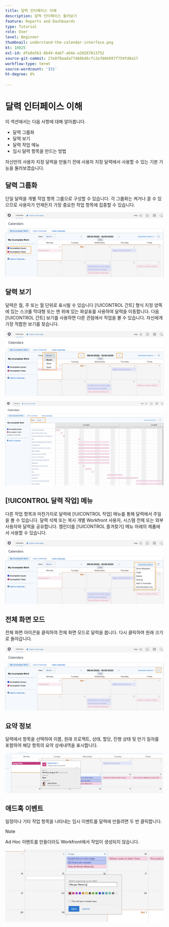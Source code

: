 ```yaml
---
title: 달력 인터페이스 이해
description: 달력 인터페이스 둘러보기
feature: Reports and Dashboards
type: Tutorial
role: User
level: Beginner
thumbnail: understand-the-calendar-interface.png
kt: 10025
exl-id: dfe8e5b1-8b49-4a67-a64e-a20267813752
source-git-commit: 27e8f0aada77488bd6cfc2e786b997f759fd0a17
workflow-type: tm+mt
source-wordcount: '331'
ht-degree: 0%

---
```


# 달력 인터페이스 이해

이 섹션에서는 다음 사항에 대해 알아봅니다.

* 달력 그룹화
* 달력 보기
* 달력 작업 메뉴
* 임시 달력 항목을 만드는 방법

자신만의 사용자 지정 달력을 만들기 전에 사용자 지정 달력에서 사용할 수 있는 기본 기능을 둘러보겠습니다.

## 달력 그룹화

단일 달력을 개별 작업 항목 그룹으로 구성할 수 있습니다. 각 그룹화는 켜거나 끌 수 있으므로 사용자가 언제든지 가장 중요한 작업 항목에 집중할 수 있습니다.

![달력 화면의 이미지입니다](assets/calendar-1-1a.png)

## 달력 보기

달력은 월, 주 또는 월 단위로 표시될 수 있습니다 [!UICONTROL 간트] 형식 지정 양쪽에 있는 스크롤 막대형 또는 맨 위에 있는 화살표를 사용하여 달력을 이동합니다. 다음 [!UICONTROL 간트] 보기를 사용하면 다른 관점에서 작업을 볼 수 있습니다. 자신에게 가장 적합한 보기를 찾습니다.

![월 보기의 달력 화면 이미지입니다](assets/calendar-1-1b.png)


![에서 달력 화면의 이미지입니다. [!UICONTROL 간트] 보기](assets/calendar-1-1bb.png)

## [!UICONTROL 달력 작업] 메뉴

다른 작업 항목과 마찬가지로 달력에 [!UICONTROL 작업] 메뉴를 통해 달력에서 주일을 볼 수 있습니다. 달력 삭제 또는 복사 개별 Workfront 사용자, 시스템 전체 또는 외부 사용자와 달력을 공유합니다. 캘린더를 [!UICONTROL 즐겨찾기] 메뉴 아래의 제품에서 사용할 수 있습니다.

![의 이미지 [!UICONTROL 달력 작업] screen](assets/calendar-1-1c.png)

## 전체 화면 모드

전체 화면 아이콘을 클릭하여 전체 화면 모드로 달력을 봅니다. 다시 클릭하여 원래 크기로 돌아갑니다.

![달력에 대한 전체 화면 모드 단추 이미지](assets/calendar-1-1d.png)

## 요약 정보

달력에서 항목을 선택하여 이름, 원래 프로젝트, 상태, 할당, 진행 상태 및 만기 일자를 포함하여 해당 항목의 요약 상세내역을 표시합니다.

![달력 항목의 요약 세부 정보 화면 이미지](assets/calendar-1-2.png)

## 애드혹 이벤트

일정이나 기타 작업 항목을 나타내는 임시 이벤트를 달력에 만들려면 두 번 클릭합니다.

>[!NOTE]
>
>Ad Hoc 이벤트를 만들더라도 Workfront에서 작업이 생성되지 않습니다.

![달력에 임시 이벤트를 추가하는 이미지](assets/calendar-1-3.png)
